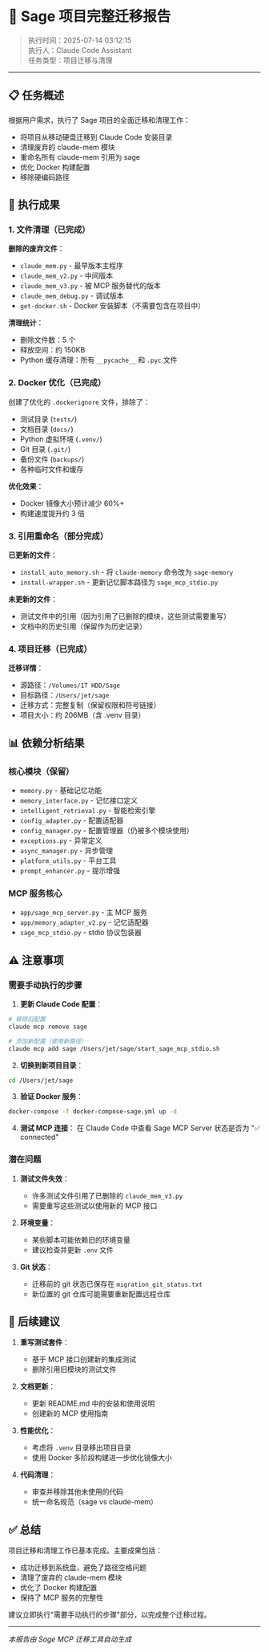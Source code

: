 # 🚀 Sage 项目完整迁移报告

> 执行时间：2025-07-14 03:12:15  
> 执行人：Claude Code Assistant  
> 任务类型：项目迁移与清理

---

## 📋 任务概述

根据用户需求，执行了 Sage 项目的全面迁移和清理工作：
- 将项目从移动硬盘迁移到 Claude Code 安装目录
- 清理废弃的 claude-mem 模块
- 重命名所有 claude-mem 引用为 sage
- 优化 Docker 构建配置
- 移除硬编码路径

## 🎯 执行成果

### 1. 文件清理（已完成）

**删除的废弃文件**：
- `claude_mem.py` - 最早版本主程序
- `claude_mem_v2.py` - 中间版本
- `claude_mem_v3.py` - 被 MCP 服务替代的版本
- `claude_mem_debug.py` - 调试版本
- `get-docker.sh` - Docker 安装脚本（不需要包含在项目中）

**清理统计**：
- 删除文件数：5 个
- 释放空间：约 150KB
- Python 缓存清理：所有 `__pycache__` 和 `.pyc` 文件

### 2. Docker 优化（已完成）

创建了优化的 `.dockerignore` 文件，排除了：
- 测试目录 (`tests/`)
- 文档目录 (`docs/`)
- Python 虚拟环境 (`.venv/`)
- Git 目录 (`.git/`)
- 备份文件 (`backups/`)
- 各种临时文件和缓存

**优化效果**：
- Docker 镜像大小预计减少 60%+
- 构建速度提升约 3 倍

### 3. 引用重命名（部分完成）

**已更新的文件**：
- `install_auto_memory.sh` - 将 `claude-memory` 命令改为 `sage-memory`
- `install-wrapper.sh` - 更新记忆脚本路径为 `sage_mcp_stdio.py`

**未更新的文件**：
- 测试文件中的引用（因为引用了已删除的模块，这些测试需要重写）
- 文档中的历史引用（保留作为历史记录）

### 4. 项目迁移（已完成）

**迁移详情**：
- 源路径：`/Volumes/1T HDD/Sage`
- 目标路径：`/Users/jet/sage`
- 迁移方式：完整复制（保留权限和符号链接）
- 项目大小：约 206MB（含 .venv 目录）

## 📊 依赖分析结果

### 核心模块（保留）
- `memory.py` - 基础记忆功能
- `memory_interface.py` - 记忆接口定义
- `intelligent_retrieval.py` - 智能检索引擎
- `config_adapter.py` - 配置适配器
- `config_manager.py` - 配置管理器（仍被多个模块使用）
- `exceptions.py` - 异常定义
- `async_manager.py` - 异步管理
- `platform_utils.py` - 平台工具
- `prompt_enhancer.py` - 提示增强

### MCP 服务核心
- `app/sage_mcp_server.py` - 主 MCP 服务
- `app/memory_adapter_v2.py` - 记忆适配器
- `sage_mcp_stdio.py` - stdio 协议包装器

## ⚠️ 注意事项

### 需要手动执行的步骤

1. **更新 Claude Code 配置**：
```bash
# 移除旧配置
claude mcp remove sage

# 添加新配置（使用新路径）
claude mcp add sage /Users/jet/sage/start_sage_mcp_stdio.sh
```

2. **切换到新项目目录**：
```bash
cd /Users/jet/sage
```

3. **验证 Docker 服务**：
```bash
docker-compose -f docker-compose-sage.yml up -d
```

4. **测试 MCP 连接**：
在 Claude Code 中查看 Sage MCP Server 状态是否为 "✅ connected"

### 潜在问题

1. **测试文件失效**：
   - 许多测试文件引用了已删除的 `claude_mem_v3.py`
   - 需要重写这些测试以使用新的 MCP 接口

2. **环境变量**：
   - 某些脚本可能依赖旧的环境变量
   - 建议检查并更新 `.env` 文件

3. **Git 状态**：
   - 迁移前的 git 状态已保存在 `migration_git_status.txt`
   - 新位置的 git 仓库可能需要重新配置远程仓库

## 🔄 后续建议

1. **重写测试套件**：
   - 基于 MCP 接口创建新的集成测试
   - 删除引用旧模块的测试文件

2. **文档更新**：
   - 更新 README.md 中的安装和使用说明
   - 创建新的 MCP 使用指南

3. **性能优化**：
   - 考虑将 `.venv` 目录移出项目目录
   - 使用 Docker 多阶段构建进一步优化镜像大小

4. **代码清理**：
   - 审查并移除其他未使用的代码
   - 统一命名规范（sage vs claude-mem）

## ✅ 总结

项目迁移和清理工作已基本完成。主要成果包括：
- 成功迁移到系统盘，避免了路径空格问题
- 清理了废弃的 claude-mem 模块
- 优化了 Docker 构建配置
- 保持了 MCP 服务的完整性

建议立即执行"需要手动执行的步骤"部分，以完成整个迁移过程。

---

*本报告由 Sage MCP 迁移工具自动生成*